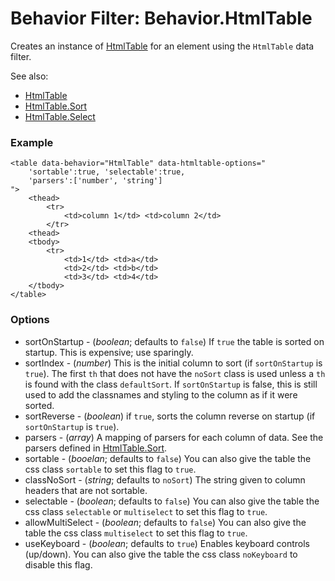 Behavior Filter: Behavior.HtmlTable
===================================

Creates an instance of [HtmlTable][] for an element using the `HtmlTable` data filter.

See also:

* [HtmlTable][]
* [HtmlTable.Sort][]
* [HtmlTable.Select][]

### Example

	<table data-behavior="HtmlTable" data-htmltable-options="
		'sortable':true, 'selectable':true,
		'parsers':['number', 'string']
	">
		<thead>
			<tr>
				<td>column 1</td> <td>column 2</td>
			</tr>
		<thead>
		<tbody>
			<tr>
				<td>1</td> <td>a</td>
				<td>2</td> <td>b</td>
				<td>3</td> <td>4</td>
		</tbody>
	</table>

### Options

* sortOnStartup - (*boolean*; defaults to `false`) If `true` the table is sorted on startup. This is expensive; use sparingly.
* sortIndex - (*number*) This is the initial column to sort (if `sortOnStartup` is `true`). The first `th` that does not have the `noSort` class is used unless a `th` is found with the class `defaultSort`. If `sortOnStartup` is false, this is still used to add the classnames and styling to the column as if it were sorted.
* sortReverse - (*boolean*) if `true`, sorts the column reverse on startup (if `sortOnStartup` is `true`).
* parsers - (*array*) A mapping of parsers for each column of data. See the parsers defined in [HtmlTable.Sort][].
* sortable - (*booelan*; defaults to `false`) You can also give the table the css class `sortable` to set this flag to `true`.
* classNoSort - (*string*; defaults to `noSort`) The string given to column headers that are not sortable.
* selectable - (*boolean*; defaults to `false`) You can also give the table the css class `selectable` or `multiselect` to set this flag to `true`.
* allowMultiSelect - (*boolean*; defaults to `false`) You can also give the table the css class `multiselect` to set this flag to `true`.
* useKeyboard - (*boolean*; defaults to `true`) Enables keyboard controls (up/down). You can also give the table the css class `noKeyboard` to disable this flag.

[HtmlTable]: http://mootools.net/docs/more/Interface/HtmlTable
[HtmlTable.Sort]: http://mootools.net/docs/more/Interface/HtmlTable.Sort
[HtmlTable.Select]: http://mootools.net/docs/more/Interface/HtmlTable.Select